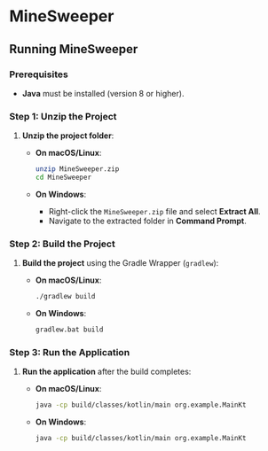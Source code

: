 # MineSweeper

## Running MineSweeper

### Prerequisites

- **Java** must be installed (version 8 or higher).

### Step 1: Unzip the Project

1. **Unzip the project folder**:
    - **On macOS/Linux**:
      ```bash
      unzip MineSweeper.zip
      cd MineSweeper
      ```

    - **On Windows**:
        - Right-click the `MineSweeper.zip` file and select **Extract All**.
        - Navigate to the extracted folder in **Command Prompt**.

### Step 2: Build the Project

1. **Build the project** using the Gradle Wrapper (`gradlew`):
    - **On macOS/Linux**:
      ```bash
      ./gradlew build
      ```

    - **On Windows**:
      ```bash
      gradlew.bat build
      ```

### Step 3: Run the Application

1. **Run the application** after the build completes:
    - **On macOS/Linux**:
      ```bash
      java -cp build/classes/kotlin/main org.example.MainKt
      ```

    - **On Windows**:
      ```bash
      java -cp build/classes/kotlin/main org.example.MainKt
      ```

